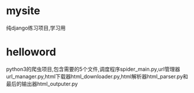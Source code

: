 # mysite
纯django练习项目,学习用


# helloword
python3的爬虫项目,包含需要的5个文件,调度程序spider_main.py,url管理器url_manager.py,html下载器html_downloader.py,html解析器html_parser.py和最后的输出器html_outputer.py
